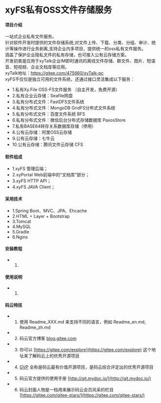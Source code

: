 # xyFS私有OSS文件存储服务

#### 项目介绍
一站式企业私有文件服务。
<br>
针对软件开发时提供的文件存储系统,对文件上传、下载、分类、分组、审计、统计等操作进行业务剥离,支持企业内多项目，提供统一的oss私有文件服务。
<br>
涵盖了保护企业隐私文件的私有存储，也可接入公有云存储方案。
<br>
开发初衷是应用于xyTalk企业IM即时通讯的离线文件存储、群文件、图片、短语音、短视频、企业文档库等应用。
<br>
xyTalk地址：https://gitee.com/475660/xyTalk-pc
<br>
xyFS不仅仅是独立可用的文件系统，还通过接口灵活集成以下服务：

- 1.私有Xy.File OSS-FS文件服务 （自主开发，免费开源） 
- 2.私有企业云存储：Seafile网盘 
- 3.私有分布式文件：FastDFS文件系统 
- 4.私有分布式文件：MongoDB GridFS分布式文件系统 
- 5.私有分布式文件：百度文件系统 BFS  
- 6.私有分布式文件：微信后台分布式存储数据库 PaxosStore 
- 7.私有BASE64转存关系数据库存储（停用） 
- 8.公有云存储：阿里OSS云存储 
- 9.公有云存储：七牛云 
- 10.公有云存储：腾讯文件云存储 CFS 


#### 软件组成


- 1.xyFS 管理后端；
- 2.xyPortal Web前端中的“文档库”部分；
- 3.xyFS HTTP API；
- 4.xyFS JAVA Client；

#### 采用技术

- 1.Spring Boot、MVC、JPA、Ehcache
- 2.HTML + Layer + Bootstrap
- 3.Tomcat
- 4.MySQL
- 5.Gradle
- 6.Nginx

#### 安装教程

- 1. 

#### 使用说明

- 1. 



#### 码云特技



- 1. 使用 Readme\_XXX.md 来支持不同的语言，例如 Readme\_en.md, Readme\_zh.md
- 2. 码云官方博客 [blog.gitee.com](https://blog.gitee.com)
- 3. 你可以 [https://gitee.com/explore](https://gitee.com/explore) 这个地址来了解码云上的优秀开源项目
- 4. [GVP](https://gitee.com/gvp) 全称是码云最有价值开源项目，是码云综合评定出的优秀开源项目
- 5. 码云官方提供的使用手册 [http://git.mydoc.io/](http://git.mydoc.io/)
- 6. 码云封面人物是一档用来展示码云会员风采的栏目 [https://gitee.com/gitee-stars/](https://gitee.com/gitee-stars/)